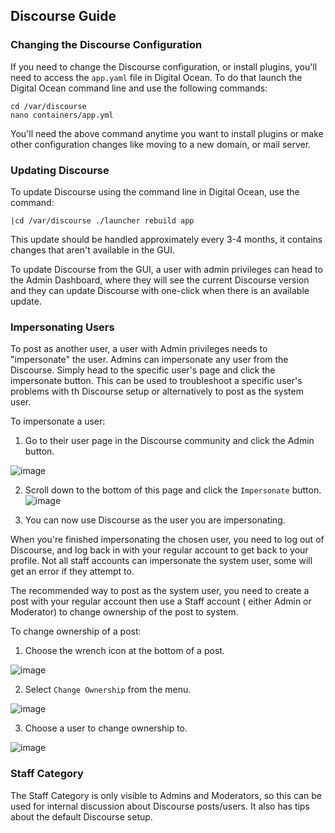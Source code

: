 ## Discourse Guide

### Changing the Discourse Configuration

If you need to change the Discourse configuration, or install plugins, you'll need to access the `app.yaml` file in Digital Ocean.
To do that launch the Digital Ocean command line and use the following commands:

```
cd /var/discourse
nano containers/app.yml
```
You'll need the above command anytime you want to install plugins or make other configuration changes like moving to a new domain, or mail server.

### Updating Discourse
To update Discourse using the command line in Digital Ocean, use the command: 

`|cd /var/discourse
./launcher rebuild app`

This update should be handled approximately every 3-4 months, it contains changes that aren't available in the GUI.  

To update Discourse from the GUI, a user with admin privileges can head to the Admin Dashboard, where they will see the current Discourse version and they can update Discourse with one-click when there is an available update.

### Impersonating Users

To post as another user, a user with Admin privileges needs to "impersonate" the user. Admins can impersonate any user from the Discourse. Simply head to the specific user's page and click the impersonate button. This can be used to troubleshoot a specific user's problems with th Discourse setup or alternatively to post as the system user.

To impersonate a user:

1. Go to their user page in the Discourse community and click the Admin button.

![image](https://user-images.githubusercontent.com/29986707/192566193-ee1f5e43-8af1-4be3-b915-ad6cb62d7b0b.png)

2. Scroll down to the bottom of this page and click the `Impersonate` button.
![image](https://user-images.githubusercontent.com/29986707/192566311-5d123bb5-ffda-435c-83c7-70135197bf59.png)

3. You can now use Discourse as the user you are impersonating.

When you're finished impersonating the chosen user, you need to log out of Discourse, and log back in with your regular account to get back to your profile. Not all staff accounts can impersonate the system user, some will get an error if they attempt to.


The recommended way to post as the system user, you need to create a post with your regular account then use a Staff account ( either Admin or Moderator) to change ownership of the post to system.

To change ownership of a post:

1. Choose the wrench icon at the bottom of a post.

![image](https://user-images.githubusercontent.com/29986707/192567565-fb1d0ea2-48da-4838-89ea-ed10e4c1a218.png)

2. Select `Change Ownership` from the menu.

![image](https://user-images.githubusercontent.com/29986707/192564158-70f48416-7b2f-43ce-879b-d1a47837b568.png)

3. Choose a user to change ownership to.

![image](https://user-images.githubusercontent.com/29986707/192564832-d0b0184d-9279-49a0-88ef-8b133807e9f1.png)

### Staff Category

The Staff Category is only visible to Admins and Moderators, so this can be used for internal discussion about Discourse posts/users. It also has tips about the default Discourse setup.

